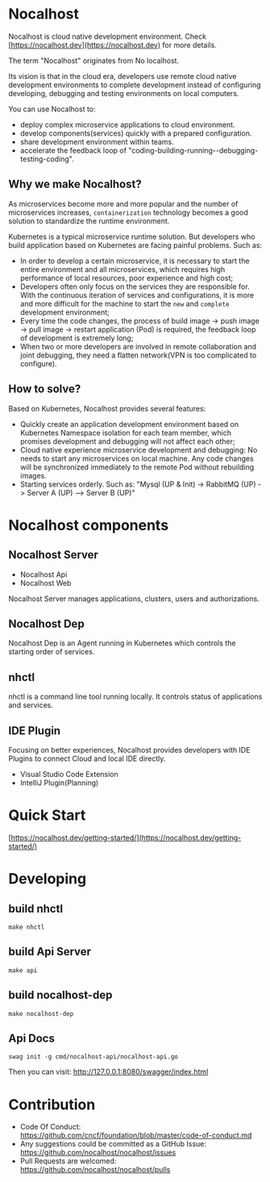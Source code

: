 # Nocalhost

Nocalhost is cloud native development environment. Check [https://nocalhost.dev](https://nocalhost.dev) for more details.

The term "Nocalhost" originates from No localhost.

Its vision is that in the cloud era, developers use remote cloud native development environments to complete development instead of configuring developing, debugging and testing environments on local computers.

You can use Nocalhost to:

- deploy complex microservice applications to cloud environment.
- develop components(services) quickly with a prepared configuration.
- share development environment within teams. 
- accelerate the feedback loop of "coding-building-running--debugging-testing-coding".


## Why we make Nocalhost?

As microservices become more and more popular and the number of microservices increases, `containerization` technology becomes a good solution to standardize the runtime environment.

Kubernetes is a typical microservice runtime solution. But developers who build application based on Kubernetes are facing painful problems. Such as:


- In order to develop a certain microservice, it is necessary to start the entire environment and all microservices, which requires high performance of local resources, poor experience and high cost;
- Developers often only focus on the services they are responsible for. With the continuous iteration of services and configurations, it is more and more difficult for the machine to start the `new` and `complete` development environment;
- Every time the code changes, the process of build image -> push image -> pull image -> restart application (Pod) is required, the feedback loop of development is extremely long;
- When two or more developers are involved in remote collaboration and joint debugging, they need a flatten network(VPN is too complicated to configure).

## How to solve?

Based on Kubernetes, Nocalhost provides several features:
* Quickly create an application development environment based on Kubernetes Namespace isolation for each team member, which promises development and debugging will not affect each other;
* Cloud native experience microservice development and debugging: No needs to start any microservices on local machine. Any code changes will be synchronized immediately to the remote Pod without rebuilding images.
* Starting services orderly. Such as: "Mysql (UP & Init) -> RabbitMQ (UP) -> Server A (UP) —> Server B (UP)"

# Nocalhost components

## Nocalhost Server

- Nocalhost Api
- Nocalhost Web

Nocalhost Server manages applications, clusters, users and authorizations.

## Nocalhost Dep

Nocalhost Dep is an Agent running in Kubernetes which controls the starting order of services.

## nhctl

nhctl is a command line tool running locally. It controls status of applications and services.

## IDE Plugin

Focusing on better experiences, Nocalhost provides developers with IDE Plugins to connect Cloud and local IDE directly.

- Visual Studio Code Extension
- IntelliJ Plugin(Planning)

# Quick Start

[https://nocalhost.dev/getting-started/](https://nocalhost.dev/getting-started/)

# Developing

## build nhctl

```
make nhctl
```

## build Api Server

```
make api
```

## build nocalhost-dep

```
make nocalhost-dep
```

## Api Docs

```
swag init -g cmd/nocalhost-api/nocalhost-api.go
```

Then you can visit: http://127.0.0.1:8080/swagger/index.html


# Contribution

- Code Of Conduct: https://github.com/cncf/foundation/blob/master/code-of-conduct.md
- Any suggestions could be committed as a GitHub Issue: https://github.com/nocalhost/nocalhost/issues
- Pull Requests are welcomed: https://github.com/nocalhost/nocalhost/pulls
